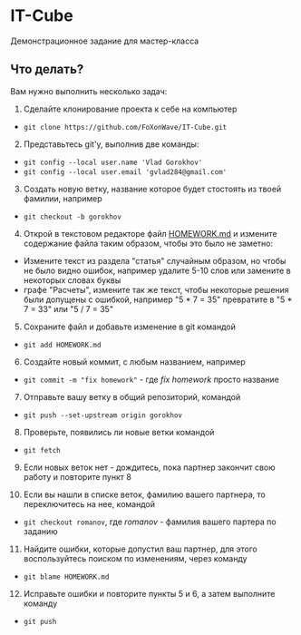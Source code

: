 # IT-Cube
Демонстрационное задание для мастер-класса

## Что делать?
Вам нужно выполнить несколько задач:
1. Сделайте клонирование проекта к себе на компьютер  
  * `git clone https://github.com/FoXonWave/IT-Cube.git`

2. Представьтесь git'у, выполнив две команды:
  * `git config --local user.name 'Vlad Gorokhov'` 
  * `git config --local user.email 'gvlad284@gmail.com'`

3. Создать новую ветку, название которое будет стостоять из твоей фамилии, например 
  * `git checkout -b gorokhov`

4. Открой в текстовом редакторе файл [HOMEWORK.md](HOMEWORK.md) и измените содержание файла таким образом, чтобы это было не заметно:
  * Измените текст из раздела "статья" случайным образом, но чтобы не было видно ошибок, например удалите 5-10 слов или замените в некоторых словах буквы
  * графе "Расчеты", измените так же текст, чтобы некоторые решения были допущены с ошибкой, например "5 * 7 = 35" превратите в "5 * 7 = 33" или "5 / 7 = 35"

5. Сохраните файл и добавьте изменение в git командой  
  * `git add HOMEWORK.md` 

6. Создайте новый коммит, с любым названием, например  
  * `git commit -m "fix homework"` - где _fix homework_ просто название

7. Отправьте вашу ветку в общий репозиторий, командой
  * `git push --set-upstream origin gorokhov`

8. Проверьте, появились ли новые ветки командой
  * `git fetch`

9. Если новых веток нет - дождитесь, пока партнер закончит свою работу и повторите пункт 8 

10. Если вы нашли в списке веток, фамилию вашего партнера, то переключитесь на нее, командой
  * `git checkout romanov`, где _romanov_ - фамилия вашего партера по заданию

11. Найдите ошибки, которые допустил ваш партнер, для этого воспользуйтесь поиском по изменениям, через команду
  * `git blame HOMEWORK.md`

12. Исправьте ошибки и повторите пункты 5 и 6, а затем выполните команду
  * `git push`